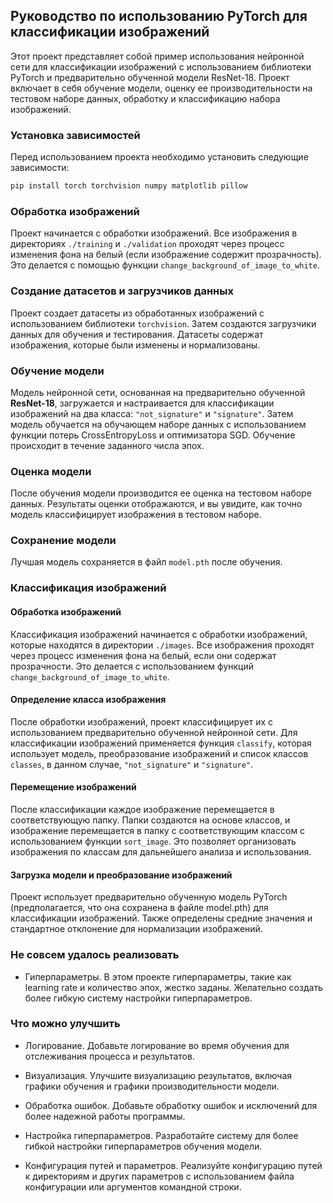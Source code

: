 ## Руководство по использованию PyTorch для классификации изображений

Этот проект представляет собой пример использования нейронной сети для классификации изображений с использованием библиотеки PyTorch и предварительно обученной модели ResNet-18. Проект включает в себя обучение модели, оценку ее производительности на тестовом наборе данных, обработку и классификацию набора изображений.

### Установка зависимостей

Перед использованием проекта необходимо установить следующие зависимости:

```cmd
pip install torch torchvision numpy matplotlib pillow
```

### Обработка изображений

Проект начинается с обработки изображений. Все изображения в директориях `./training` и `./validation` проходят через процесс изменения фона на белый (если изображение содержит прозрачность). Это делается с помощью функции `change_background_of_image_to_white`.

### Создание датасетов и загрузчиков данных

Проект создает датасеты из обработанных изображений с использованием библиотеки `torchvision`. Затем создаются загрузчики данных для обучения и тестирования. Датасеты содержат изображения, которые были изменены и нормализованы.

### Обучение модели

Модель нейронной сети, основанная на предварительно обученной **ResNet-18**, загружается и настраивается для классификации изображений на два класса: `"not_signature"` и `"signature"`. Затем модель обучается на обучающем наборе данных с использованием функции потерь CrossEntropyLoss и оптимизатора SGD. Обучение происходит в течение заданного числа эпох.

### Оценка модели

После обучения модели производится ее оценка на тестовом наборе данных. Результаты оценки отображаются, и вы увидите, как точно модель классифицирует изображения в тестовом наборе.

### Сохранение модели

Лучшая модель сохраняется в файл `model.pth` после обучения.

### Классификация изображений

#### Обработка изображений

Классификация изображений начинается с обработки изображений, которые находятся в директории `./images`. Все изображения проходят через процесс изменения фона на белый, если они содержат прозрачности. Это делается с использованием функций `change_background_of_image_to_white`.

#### Определение класса изображения

После обработки изображений, проект классифицирует их с использованием предварительно обученной нейронной сети. Для классификации изображений применяется функция `classify`, которая использует модель, преобразование изображений и список классов `classes`, в данном случае, `"not_signature"` и `"signature"`.

#### Перемещение изображений

После классификации каждое изображение перемещается в соответствующую папку. Папки создаются на основе классов, и изображение перемещается в папку с соответствующим классом с использованием функции `sort_image`. Это позволяет организовать изображения по классам для дальнейшего анализа и использования.

#### Загрузка модели и преобразование изображений

Проект использует предварительно обученную модель PyTorch (предполагается, что она сохранена в файле model.pth) для классификации изображений. Также определены средние значения и стандартное отклонение для нормализации изображений.

### Не совсем удалось реализовать

* Гиперпараметры. В этом проекте гиперпараметры, такие как learning rate и количество эпох, жестко заданы. Желательно создать более гибкую систему настройки гиперпараметров.

### Что можно улучшить

* Логирование. Добавьте логирование во время обучения для отслеживания процесса и результатов.

* Визуализация. Улучшите визуализацию результатов, включая графики обучения и графики производительности модели.

* Обработка ошибок. Добавьте обработку ошибок и исключений для более надежной работы программы.

* Настройка гиперпараметров. Разработайте систему для более гибкой настройки гиперпараметров обучения модели.

* Конфигурация путей и параметров. Реализуйте конфигурацию путей к директориям и других параметров с использованием файла конфигурации или аргументов командной строки.
